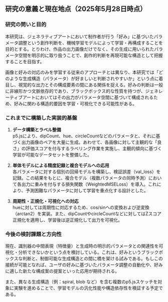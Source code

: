 ## 研究の意義と現在地点（2025年5月28日時点）

### 研究の問いと目的

本研究は、ジェネラティブアートにおいて制作者が行う「好み」に基づいたパラメータ調整という創作判断を、機械学習モデルによって学習・再構成することを目的とする。とりわけ、作品の出力画像だけでなく、その生成に用いられたパラメータ空間を明示的に取り扱うことで、創作的判断を再現可能な構造として把握することを目指す。

画像と好みの対応のみを学習する従来のアプローチとは異なり、本研究では「どのような生成構造（パラメータ）が好ましいと判断されやすいか」という点に着目し、視覚的な出力とその構成要素の間にある関係を捉える。好みの判断は一般に非線形かつ文脈依存的であり、ブラックボックス的な性質を持つが、ジェネレーティブアートにおいてはその出力がパラメータ空間に基づいて構成されるため、好みに関わる構造的要因を学習・可視化できる可能性がある。

### これまでに構築した実装的基盤

1. **データ構築とラベル整備**  
   p5.jsにより、dipCount、hue、circleCountなどのパラメータと、それに基づく出力画像のペアを大量に生成。あわせて、各画像に対して主観的な「良さ」の評価スコアを付与するラベリング作業を実施し、主観的傾向に基づく学習が可能なデータセットを整備した。

2. **単体モデルによる精度記録と複合モデルへの応用**  
   各パラメータに対する個別の回帰モデルを構築し、検証誤差（val_loss）を記録。この結果をもとに、複合モデル（複数パラメータの同時予測）において各出力に重みを付与する損失関数（WeightedMSELoss）を導入。これにより、予測困難なパラメータに対して学習を重点化する設計とした。

3. **周期性・正規化・可視化への対応**  
   hueに対しては周期性に対応するため、cos/sinへの変換および逆変換（arctan2）を実装。また、dipCountやcircleCountなどに対してはZスコア正規化を適用し、学習後は逆正規化して出力を可視化。

### 今後の検討課題と方向性

現在、識別器の中間表現（特徴量）と生成時の明示的パラメータとの関連性を可視化・分析できないかという点を検討している。これは、好みというブラックボックスな判断と、制御可能な生成構造との間に橋を架ける試みである。もしこの接続が可能となれば、ユーザの好みに基づいたパラメータ調整の自動化や、好みに適した新たな構成案の提案といった応用が期待される。

また、異なる生成構造（例：spiral, blob など）を含む複数のp5.jsスケッチを対象に実験を進めることで、学習モデルの汎化性能や構造依存性を検証する予定である。